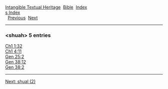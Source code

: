 [Intangible Textual Heritage](../../index)  [Bible](../index) 
[Index](index)   
[s Index](_s_)  
  [Previous](c10372)  [Next](c10374) 

------------------------------------------------------------------------

### &lt;shuah&gt; 5 entries

[Ch1 1:32](../kjv/ch1001.htm#032)  
[Ch1 4:11](../kjv/ch1004.htm#011)  
[Gen 25:2](../kjv/gen025.htm#002)  
[Gen 38:12](../kjv/gen038.htm#012)  
[Gen 38:2](../kjv/gen038.htm#002)  

------------------------------------------------------------------------

[Next: shual (2)](c10374)
